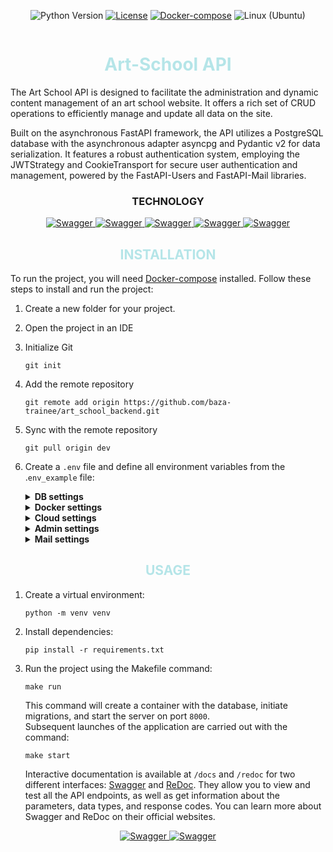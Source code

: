 <div class="badge_container" style="display: flex; justify-content: center;">

![Python Version](https://img.shields.io/badge/python-3.11-blue.svg)
[![License](https://img.shields.io/badge/license-MIT-green.svg)](https://opensource.org/licenses/MIT)
[![Docker-compose](https://img.shields.io/badge/docker-compose-orange.svg)](https://www.digitalocean.com/community/tutorials/how-to-install-and-use-docker-compose-on-ubuntu-22-04)
![Linux (Ubuntu)](https://img.shields.io/badge/linux-ubuntu-green.svg)
</div>
<h1 align="center" style="color: #B5E5E8;">Art-School API</h1>

The Art School API is designed to facilitate the administration and dynamic content management of an art school website. It offers a rich set of CRUD operations to efficiently manage and update all data on the site.

Built on the asynchronous FastAPI framework, the API utilizes a PostgreSQL database with the asynchronous adapter asyncpg and Pydantic v2 for data serialization. It features a robust authentication system, employing the JWTStrategy and CookieTransport for secure user authentication and management, powered by the FastAPI-Users and FastAPI-Mail libraries.

<h3 align="center">TECHNOLOGY</h3>
<p align="center">
  <a href="https://fastapi.tiangolo.com/" target="_blank">
    <img src="https://img.shields.io/badge/FastAPI-005571?style=for-the-badge&logo=fastapi" alt="Swagger">
  </a>
  <a href="https://fastapi-users.github.io/fastapi-users" target="_blank">
    <img src="https://img.shields.io/badge/FastAPI%20Users-ef5552?style=for-the-badge" alt="Swagger">
  </a>
  <a href="https://www.sqlalchemy.org/" target="_blank">
    <img src="https://img.shields.io/badge/sqlalchemy-fbfbfb?style=for-the-badge" alt="Swagger">
  </a>
  <a href="https://pydantic-docs.helpmanual.io/" target="_blank">
    <img src="https://img.shields.io/badge/Pydantic-14354C?style=for-the-badge&logo=Pydantic" alt="Swagger">
  </a>
  <a href="https://pypi.org/project/fastapi-mail/" target="_blank">
    <img src="https://img.shields.io/badge/FastAPI%20Mail-0078D4?style=for-the-badge" alt="Swagger">
  </a>
</p>

<h2 align="center" style="color: #B5E5E8;">INSTALLATION</h2>

To run the project, you will need [Docker-compose](https://www.digitalocean.com/community/tutorials/how-to-install-and-use-docker-compose-on-ubuntu-22-04) installed. Follow these steps to install and run the project:

1. Create a new folder for your project.

2. Open the project in an IDE

3. Initialize Git

    ```
    git init
    ```
4. Add the remote repository
    ```
    git remote add origin https://github.com/baza-trainee/art_school_backend.git
    ```
5. Sync with the remote repository

    ```
    git pull origin dev
    ```
6. Create a `.env` file and define all environment variables from the .`env_example` file:
    <details class="custom-details">
    <summary><b>DB settings</b></summary>
    <p class="custom-details-description"><i>Variables for database and the project configuration.</i></p>

    <b class="variable-name">DB_HOST</b>=<span class="variable-value">localhost</span><br>
    <b class="variable-name">DB_PORT</b>=<span class="variable-value">5432</span><br>
    <b class="variable-name">DB_NAME</b>=<span class="variable-value">school_db</span><br>
    <b class="variable-name">DB_USER</b>=<span class="variable-value">admin</span><br>
    <b class="variable-name">DB_PASS</b>=<span class="variable-value">admin</span><br>
    <b class="variable-name">BASE_URL</b>=<span class="variable-value">http://localhost:8000</span><br>
    <b class="variable-name">SECRET_AUTH</b>=<span class="variable-value">SECRET</span>
    </details>

    <details class="custom-details">
    <summary><b>Docker settings</b></summary>
    <p class="custom-details-description"><i>Variable for configuring Docker containers.</i></p>

    <b class="variable-name">POSTGRES_DB</b>=<span class="variable-value">school_db</span><br>
    <b class="variable-name">POSTGRES_USER</b>=<span class="variable-value">admin</span><br>
    <b class="variable-name">POSTGRES_PASSWORD</b>=<span class="variable-value">admin</span>
    </details>

    <details class="custom-details">
    <summary><b>Cloud settings</b></summary>
    <p class="custom-details-description"><i>Variables for configuring Cloudinary cloud service.</i></p>

    <b class="variable-name">CLOUD_NAME</b>=<span class="variable-value">cloudname</span><br>
    <b class="variable-name">API_KEY</b>=<span class="variable-value">1234567890</span><br>
    <b class="variable-name">API_SECRET</b>=<span class="variable-value">1s2e3c4r5e6t</span>
    </details>

    <details class="custom-details">
    <summary><b>Admin settings</b></summary>
    <p class="custom-details-description"><i>Variables for initialization of superuser (administrator).</i></p>

    <b class="variable-name">ADMIN_USERNAME</b>=<span class="variable-value">admin@example.com</span><br>
    <b class="variable-name">ADMIN_PASSWORD</b>=<span class="variable-value">Admin123$</span>
    </details>

    <details class="custom-details">
    <summary><b>Mail settings</b></summary>
    <p class="custom-details-description"><i>Variables for configuring FastAPI-Mail service.</i></p>

    <b class="variable-name">EMAIL_HOST</b>=<span class="variable-value">outlook.office365.com or smtp.gmail.com</span><br>
    <b class="variable-name">EMAIL_USER</b>=<span class="variable-value">your email</span><br>
    <b class="variable-name">EMAIL_PASSWORD</b>=<span class="variable-value">Password or Key (if use gmail)</span>
    </details>


<h2 align="center" style="color: #B5E5E8;">USAGE</h2>

1. Create a virtual environment:
    ```
    python -m venv venv
    ```
2. Install dependencies:
    ```
    pip install -r requirements.txt
    ```
3. Run the project using the Makefile command:
    ```
    make run
    ```
    This command will create a container with the database, initiate migrations, and start the server on port `8000`.<br>
    Subsequent launches of the application are carried out with the command:
    ```
    make start
    ```
    Interactive documentation is available at `/docs` and `/redoc` for two different interfaces: [Swagger](https://swagger.io/) and [ReDoc](https://redoc.ly/). They allow you to view and test all the API endpoints, as well as get information about the parameters, data types, and response codes. You can learn more about Swagger and ReDoc on their official websites.

<p align="center">
  <a href="https://swagger.io/" target="_blank">
    <img src="https://img.shields.io/badge/Swagger-85EA2D?style=for-the-badge&logo=swagger&logoColor=black" alt="Swagger">
  </a>
  <a href="https://redoc.ly/" target="_blank">
    <img src="https://img.shields.io/badge/Redoc-8A2BE2?style=for-the-badge&logo=redoc&logoColor=white" alt="Swagger">
  </a>
</p>
